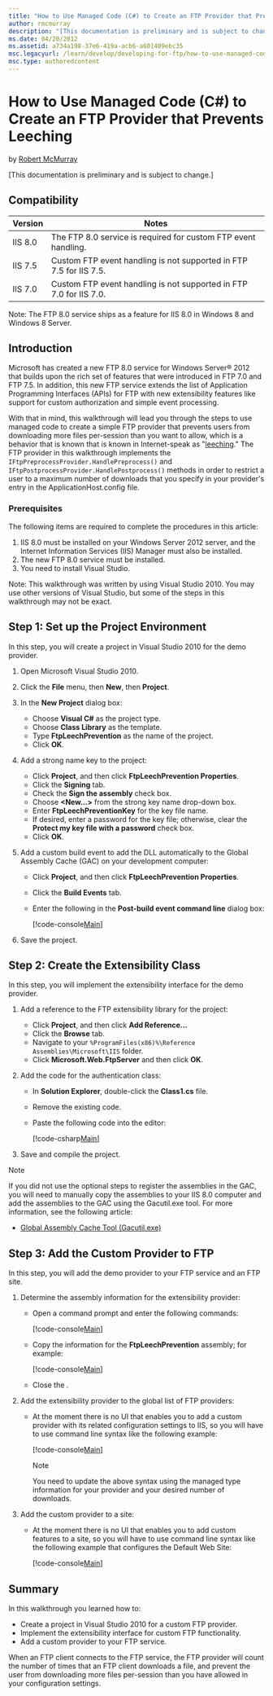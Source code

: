 ```yaml
---
title: "How to Use Managed Code (C#) to Create an FTP Provider that Prevents Leeching"
author: rmcmurray
description: "[This documentation is preliminary and is subject to change.] Compatibility Version Notes IIS 8.0 The FTP 8.0 service is required for custom FTP event handli..."
ms.date: 04/20/2012
ms.assetid: a734a198-37e6-419a-acb6-a601409ebc35
msc.legacyurl: /learn/develop/developing-for-ftp/how-to-use-managed-code-c-to-create-an-ftp-provider-that-prevents-leeching
msc.type: authoredcontent
---
```

# How to Use Managed Code (C#) to Create an FTP Provider that Prevents Leeching

by [Robert McMurray](https://github.com/rmcmurray)

[This documentation is preliminary and is subject to change.]

## Compatibility

| Version | Notes |
| --- | --- |
| IIS 8.0 | The FTP 8.0 service is required for custom FTP event handling. |
| IIS 7.5 | Custom FTP event handling is not supported in FTP 7.5 for IIS 7.5. |
| IIS 7.0 | Custom FTP event handling is not supported in FTP 7.0 for IIS 7.0. |

Note: The FTP 8.0 service ships as a feature for IIS 8.0 in Windows 8 and Windows 8 Server.

## Introduction

Microsoft has created a new FTP 8.0 service for Windows Server® 2012 that builds upon the rich set of features that were introduced in FTP 7.0 and FTP 7.5. In addition, this new FTP service extends the list of Application Programming Interfaces (APIs) for FTP with new extensibility features like support for custom authorization and simple event processing.

With that in mind, this walkthrough will lead you through the steps to use managed code to create a simple FTP provider that prevents users from downloading more files per-session than you want to allow, which is a behavior that is known that is known in Internet-speak as "[leeching](http://leeching.urbanup.com/392924)." The FTP provider in this walkthrough implements the `IFtpPreprocessProvider.HandlePreprocess()` and `IFtpPostprocessProvider.HandlePostprocess()` methods in order to restrict a user to a maximum number of downloads that you specify in your provider's entry in the ApplicationHost.config file.

### Prerequisites

The following items are required to complete the procedures in this article:

1. IIS 8.0 must be installed on your Windows Server 2012 server, and the Internet Information Services (IIS) Manager must also be installed.
2. The new FTP 8.0 service must be installed.
3. You need to install Visual Studio.

Note: This walkthrough was written by using Visual Studio 2010. You may use other versions of Visual Studio, but some of the steps in this walkthrough may not be exact.

<a id="01"></a>

## Step 1: Set up the Project Environment

In this step, you will create a project in Visual Studio 2010 for the demo provider.

1. Open Microsoft Visual Studio 2010.
2. Click the **File** menu, then **New**, then **Project**.
3. In the **New Project** dialog box: 

    - Choose **Visual C#** as the project type.
    - Choose **Class Library** as the template.
    - Type **FtpLeechPrevention** as the name of the project.
    - Click **OK**.
4. Add a strong name key to the project: 

    - Click **Project**, and then click **FtpLeechPrevention Properties**.
    - Click the **Signing** tab.
    - Check the **Sign the assembly** check box.
    - Choose **&lt;New...&gt;** from the strong key name drop-down box.
    - Enter **FtpLeechPreventionKey** for the key file name.
    - If desired, enter a password for the key file; otherwise, clear the **Protect my key file with a password** check box.
    - Click **OK**.
5. Add a custom build event to add the DLL automatically to the Global Assembly Cache (GAC) on your development computer: 

    - Click **Project**, and then click **FtpLeechPrevention Properties**.
    - Click the **Build Events** tab.
    - Enter the following in the **Post-build event command line** dialog box: 

        [!code-console[Main](how-to-use-managed-code-c-to-create-an-ftp-provider-that-prevents-leeching/samples/sample1.cmd)]
6. Save the project.

<a id="02"></a>

## Step 2: Create the Extensibility Class

In this step, you will implement the extensibility interface for the demo provider.

1. Add a reference to the FTP extensibility library for the project: 

    - Click **Project**, and then click **Add Reference...**
    - Click the **Browse** tab.
    - Navigate to your `%ProgramFiles(x86)%\Reference Assemblies\Microsoft\IIS` folder.
    - Click **Microsoft.Web.FtpServer** and then click **OK**.
2. Add the code for the authentication class: 

    - In **Solution Explorer**, double-click the **Class1.cs** file.
    - Remove the existing code.
    - Paste the following code into the editor: 

        [!code-csharp[Main](how-to-use-managed-code-c-to-create-an-ftp-provider-that-prevents-leeching/samples/sample2.cs)]
3. Save and compile the project.

> [!NOTE]
> If you did not use the optional steps to register the assemblies in the GAC, you will need to manually copy the assemblies to your IIS 8.0 computer and add the assemblies to the GAC using the Gacutil.exe tool. For more information, see the following article:
>
> - [Global Assembly Cache Tool (Gacutil.exe)](/dotnet/framework/tools/gacutil-exe-gac-tool)

<a id="03"></a>

## Step 3: Add the Custom Provider to FTP

In this step, you will add the demo provider to your FTP service and an FTP site.

1. Determine the assembly information for the extensibility provider: 

    - Open a command prompt and enter the following commands: 

        [!code-console[Main](how-to-use-managed-code-c-to-create-an-ftp-provider-that-prevents-leeching/samples/sample3.cmd)]
    - Copy the information for the **FtpLeechPrevention** assembly; for example: 

        [!code-console[Main](how-to-use-managed-code-c-to-create-an-ftp-provider-that-prevents-leeching/samples/sample4.cmd)]
    - Close the .
2. Add the extensibility provider to the global list of FTP providers: 

    - At the moment there is no UI that enables you to add a custom provider with its related configuration settings to IIS, so you will have to use command line syntax like the following example: 

        [!code-console[Main](how-to-use-managed-code-c-to-create-an-ftp-provider-that-prevents-leeching/samples/sample5.cmd)]

        > [!NOTE]
        > You need to update the above syntax using the managed type information for your provider and your desired number of downloads.
3. Add the custom provider to a site: 

    - At the moment there is no UI that enables you to add custom features to a site, so you will have to use command line syntax like the following example that configures the Default Web Site: 

        [!code-console[Main](how-to-use-managed-code-c-to-create-an-ftp-provider-that-prevents-leeching/samples/sample6.cmd)]

<a id="04"></a>

## Summary

In this walkthrough you learned how to:

- Create a project in Visual Studio 2010 for a custom FTP provider.
- Implement the extensibility interface for custom FTP functionality.
- Add a custom provider to your FTP service.

When an FTP client connects to the FTP service, the FTP provider will count the number of times that an FTP client downloads a file, and prevent the user from downloading more files per-session than you have allowed in your configuration settings.
